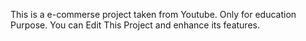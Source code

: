 This is a e-commerse project taken from Youtube. Only for education Purpose.
You can Edit This Project and enhance its features.
